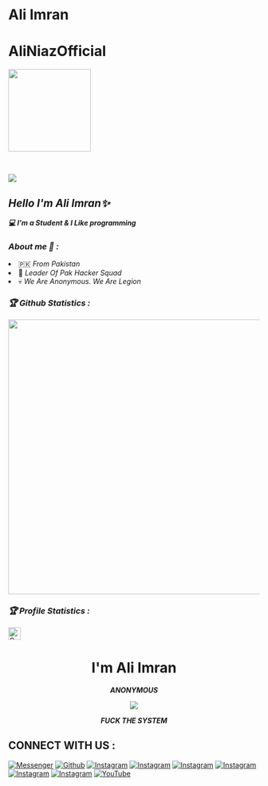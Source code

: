 # Ali Imran
# AliNiazOfficial
<p align="center"><a href="https://github.com/AliNiazOfficial">

<img height="165" src="https://github-readme-stats.vercel.app/api?username=AliNiazOfficial&show_icons=true&include_all_commits=true&theme=react&cache_seconds=3200&hide_border=true" /></a>

&nbsp;&nbsp;&nbsp;

<a href="https://github.com/AliNiazOfficial"><img src="https://github-readme-stats.vercel.app/api/top-langs/?username=AliNiazOfficial&layout=compact&theme=react&hide_border=true" />

</a></p>

<h2><b><i>Hello I'm Ali Imran✨</i></b></h2>

<b><i>💻 I'm a Student & I Like programming</i></b>

<h3><b><i> About me 🧠 :</i></b></h3>

<li> 🇵🇰 <i> From Pakistan  </i></li>

<li> 👤 <i>Leader Of Pak Hacker Squad</i></li>

<li> 💀 <i>We Are Anonymous. We Are Legion</i></li>

<h3><b><i>🏆 Github Statistics :</i></b></h3>

<a href="https://github.com/AliNiazOfficial"><img width=550 src="https://github-profile-trophy.vercel.app/?username=AliNiazOfficial&theme=dracula&no-frame=true&title=Followers,Stars,Commit,Repository,Issues"/></a>

<h3><b><i>🏆 Profile Statistics :</i></b></h3>

<a href="https://github.com/AliNiazOfficial"><img height="25" title="Counter" src="https://komarev.com/ghpvc/?username=AliNiazOfficial&color=blueviolet&style=flat-square"></a>
<h1 align="center"> I'm Ali Imran</h1>
<p align="center">
     <i> <b> ANONYMOUS </b> </i>
</p>

<p align="center">
<img src="https://thumbs.gfycat.com/BareEarlyCanadagoose-size_restricted.gif">
</p>
<p align="center">
<i> <b> FUCK THE SYSTEM </b> </i>
</p>


## CONNECT WITH US :

[![Messenger](https://img.shields.io/badge/Chat-Messenger-blue?style=for-the-badge&logo=messenger)](https://bit.ly/3edK8Ht)
<a href="https://github.com/AliNiazOfficial"><img title="Github" src="https://img.shields.io/badge/AliNiazOfficial-brightgreen?style=for-the-badge&logo=github"></a>
[![Instagram](https://img.shields.io/badge/INSTAGRAM-FOLLOW-red?style=for-the-badge&logo=instagram)](https://bit.ly/3nQ3HsM)
[![Instagram](https://img.shields.io/badge/WEBSITE-VISIT-yellow?style=for-the-badge&logo=blogger)](https://bit.ly/3xGuf4b)
[![Instagram](https://img.shields.io/badge/LINKEDIN-CONNECT-red?style=for-the-badge&logo=linkedin)](https://bit.ly/3efB30I)
[![Instagram](https://img.shields.io/badge/FACEBOOK-LIKE-red?style=for-the-badge&logo=facebook)](https://bit.ly/3eNI7kl)
[![Instagram](https://img.shields.io/badge/TELEGRAM-CHANNEL-red?style=for-the-badge&logo=telegram)](https://rebrand.ly/telegramchnl)
[![Instagram](https://img.shields.io/badge/WHATSAPP-JOINGROUP-red?style=for-the-badge&logo=whatsapp)](https://wa.me/923018853569)
<a href="https://YouTube.com/AliGraphicDesignYT"><img title="YouTube" src="https://img.shields.io/badge/YouTube-AliNiazOfficial-red?style=for-the-badge&logo=Youtube"></a>

